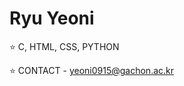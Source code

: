 # Ryu Yeoni

<!--
**RyuYeoni/RyuYeoni** is a ✨ _special_ ✨ repository because its `README.md` (this file) appears on your GitHub profile.-->

⭐ C, HTML, CSS, PYTHON

⭐ CONTACT - yeoni0915@gachon.ac.kr
